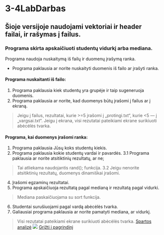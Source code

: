 # 3-4LabDarbas
## Šioje versijoje naudojami vektoriai ir header failai, ir rašymas į failus.
### Programa skirta apskaičiuoti studentų vidurkį arba mediana.
Programa naudoja nuskaitymą iš failų ir duomenų įrašymą ranka.
* Programa paklausia ar norite nuskaityti duomenis iš failo ar įrašyti ranka.
#### Programa nuskaitanti iš failo:
1. Programa paklausia kiek studentų yra grupėje ir taip sugeneruoja duomenis.
2. Programa paklausia ar norite, kad duomenys būtų įrašomi į failus ar į ekraną.
>Jeigu į failus, rezultatai, kurie >=5 įrašomi į „protingi.txt“, kurie <5 — į „vargsai.txt“.
>Jeigu į ekrana, visi rezutatai pateikiami ekrane surikiuoti abėcėlės tvarka.
#### Programa, kai duomenys įrašomi ranka:
1. Programa paklausia Jūsų koks studentų kiekis.
2. Programa paklausia kokie studentų vardai ir pavardės.
3.1 Programa paklausia ar norite atsitiktinių rezultatų, ar ne;
> Tai atliekama naudojantis rand(); funkcija.
3.2 Jeigu nenorite atsitiktinių rezultatų, duomenys dinamiškai įrašomi.
4. Įrašomi egzaminų rezultatai.
5. Programa apskaičiuoja rezultatą pagal medianą ir rezultatą pagal vidurki.
> Mediana paskaičiuojama su sort <algorithm> funkcija.
6. Studentai surušiuojami pagal vardą abėcėlės tvarka.
7. Galiausiai programa paklausia ar norite pamatyti mediana, ar vidurkį.
> Visi rezutatai pateikiami ekrane surikiuoti abėcėlės tvarka.
>[Spartos analizė](https://github.com/DainiusKun/3-4LabDarbas/blob/0.5V/3-4LabVector/Spartos%20analize.xlsx)
![](https://i.imgur.com/VLviaLr.png)
>[Grįžti į pagrindinį](https://github.com/DainiusKun/3-4LabDarbas/tree/master)
